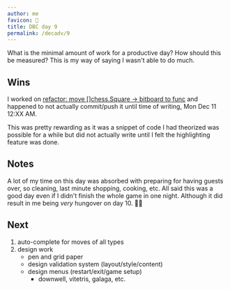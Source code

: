 ```yaml
---
author: me
favicon: 🍻
title: DBC day 9
permalink: /decadv/9
---
```


What is the minimal amount of work for a productive day? How should this be measured? This is my way of saying I wasn't able to do much.

## Wins

I worked on [refactor: move []chess.Square -> bitboard to func](https://github.com/coffee-dan/bubble-chess/commit/a273b127f58f609e97781bcc0656fee6d9672fc9) and happened to not actually commit/push it until time of writing, Mon Dec 11 12:XX AM.

This was pretty rewarding as it was a snippet of code I had theorized was possible for a while but did not actually write until I felt the highlighting feature was done.

## Notes

A lot of my time on this day was absorbed with preparing for having guests over, so cleaning, last minute shopping, cooking, etc. All said this was a good day even if I didn't finish the whole game in one night. Although it did result in me being _very_ hungover on day 10. 😵‍💫

## Next

1. auto-complete for moves of all types
2. design work
    * pen and grid paper
    * design validation system (layout/style/content)
    * design menus (restart/exit/game setup)
        * downwell, vitetris, galaga, etc.

